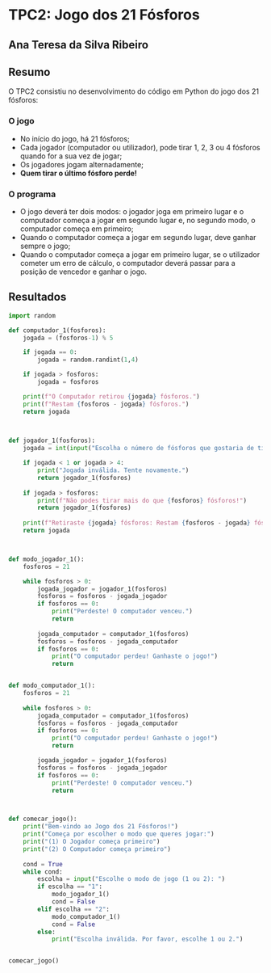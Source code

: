 # TPC2: Jogo dos 21 Fósforos

## Ana Teresa da Silva Ribeiro

## Resumo
O TPC2 consistiu no desenvolvimento do código em Python do jogo dos 21 fósforos:

### O jogo
* No início do jogo, há 21 fósforos;
* Cada jogador (computador ou utilizador), pode tirar 1, 2, 3 ou 4 fósforos quando for a sua vez de jogar;
* Os jogadores jogam alternadamente;
* **Quem tirar o último fósforo perde!**

### O programa 

* O jogo deverá ter dois modos: o jogador joga em primeiro lugar e o computador começa a jogar em segundo lugar e, no segundo modo, o computador começa em primeiro; 
* Quando o computador começa a jogar em segundo lugar, deve ganhar sempre o jogo;
* Quando o computador começa a jogar em primeiro lugar, se o utilizador cometer um erro de cálculo, o computador deverá passar para a posição de vencedor e ganhar o jogo.

## Resultados
```python
import random

def computador_1(fosforos):
    jogada = (fosforos-1) % 5

    if jogada == 0:
        jogada = random.randint(1,4)

    if jogada > fosforos:
        jogada = fosforos

    print(f"O Computador retirou {jogada} fósforos.")
    print(f"Restam {fosforos - jogada} fósforos.")
    return jogada

    

def jogador_1(fosforos):
    jogada = int(input("Escolha o número de fósforos que gostaria de tirar (1-4): "))

    if jogada < 1 or jogada > 4:
        print("Jogada inválida. Tente novamente.")
        return jogador_1(fosforos)
    
    if jogada > fosforos:
        print(f"Não podes tirar mais do que {fosforos} fósforos!")
        return jogador_1(fosforos)
    
    print(f"Retiraste {jogada} fósforos: Restam {fosforos - jogada} fósforos.") 
    return jogada



def modo_jogador_1():
    fosforos = 21

    while fosforos > 0:
        jogada_jogador = jogador_1(fosforos)
        fosforos = fosforos - jogada_jogador
        if fosforos == 0:
            print("Perdeste! O computador venceu.")
            return
        
        jogada_computador = computador_1(fosforos)
        fosforos = fosforos - jogada_computador
        if fosforos == 0:
            print("O computador perdeu! Ganhaste o jogo!")
            return


def modo_computador_1():
    fosforos = 21
    
    while fosforos > 0:
        jogada_computador = computador_1(fosforos)
        fosforos = fosforos - jogada_computador
        if fosforos == 0:
            print("O computador perdeu! Ganhaste o jogo!")
            return

        jogada_jogador = jogador_1(fosforos)
        fosforos = fosforos - jogada_jogador
        if fosforos == 0:
            print("Perdeste! O computador venceu.")
            return



def comecar_jogo():
    print("Bem-vindo ao Jogo dos 21 Fósforos!")
    print("Começa por escolher o modo que queres jogar:")
    print("(1) O Jogador começa primeiro")
    print("(2) O Computador começa primeiro")
    
    cond = True
    while cond:
        escolha = input("Escolhe o modo de jogo (1 ou 2): ")
        if escolha == "1":
            modo_jogador_1()
            cond = False
        elif escolha == "2":
            modo_computador_1()
            cond = False
        else:
            print("Escolha inválida. Por favor, escolhe 1 ou 2.")


comecar_jogo()
